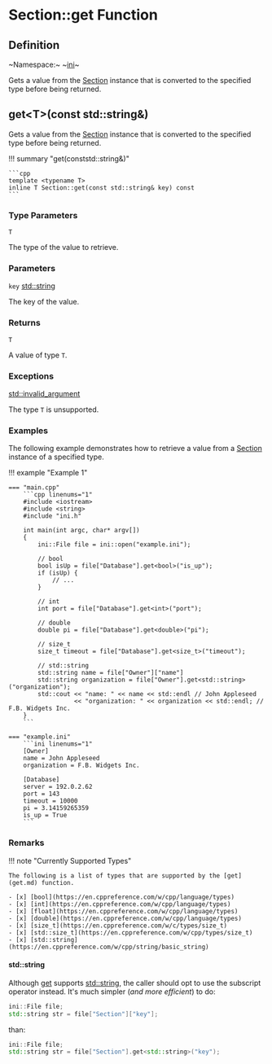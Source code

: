 # Section::get Function

## Definition

~Namespace:~ ~[ini](../../ini_namespace.md)~

Gets a value from the [Section](section.md) instance that is converted to the specified type before being returned.

## get<T\>(const std::string&)

Gets a value from the [Section](section.md) instance that is converted to the specified type before being returned.

!!! summary "get<T>(conststd::string&)"

    ```cpp
    template <typename T>
    inline T Section::get(const std::string& key) const
    ```

### Type Parameters

`T`

The type of the value to retrieve.

### Parameters

`key` [std::string](https://en.cppreference.com/w/cpp/string/basic_string)

The key of the value.

### Returns

`T`

A value of type `T`.

### Exceptions

[std::invalid_argument](https://en.cppreference.com/w/cpp/error/invalid_argument)

The type `T` is unsupported.

### Examples

The following example demonstrates how to retrieve a value from a [Section](../section.md) instance of a specified type.

!!! example "Example 1"

    === "main.cpp"
        ```cpp linenums="1"
        #include <iostream>
        #include <string>
        #include "ini.h"

        int main(int argc, char* argv[])
        {
            ini::File file = ini::open("example.ini");
            
            // bool
            bool isUp = file["Database"].get<bool>("is_up");
            if (isUp) {
                // ...
            }

            // int
            int port = file["Database"].get<int>("port");

            // double
            double pi = file["Database"].get<double>("pi");

            // size_t
            size_t timeout = file["Database"].get<size_t>("timeout");

            // std::string
            std::string name = file["Owner"]["name"]
            std::string organization = file["Owner"].get<std::string>("organization");
            std::cout << "name: " << name << std::endl // John Appleseed
                      << "organization: " << organization << std::endl; // F.B. Widgets Inc.
        }
        ```

    === "example.ini"
        ```ini linenums="1"
        [Owner]
        name = John Appleseed
        organization = F.B. Widgets Inc.

        [Database]
        server = 192.0.2.62
        port = 143
        timeout = 10000
        pi = 3.14159265359
        is_up = True
        ```

### Remarks

!!! note "Currently Supported Types"

    The following is a list of types that are supported by the [get](get.md) function.

    - [x] [bool](https://en.cppreference.com/w/cpp/language/types)
    - [x] [int](https://en.cppreference.com/w/cpp/language/types)
    - [x] [float](https://en.cppreference.com/w/cpp/language/types)
    - [x] [double](https://en.cppreference.com/w/cpp/language/types)
    - [x] [size_t](https://en.cppreference.com/w/c/types/size_t)
    - [x] [std::size_t](https://en.cppreference.com/w/cpp/types/size_t)
    - [x] [std::string](https://en.cppreference.com/w/cpp/string/basic_string)

#### std::string

Although [get](get.md) supports [std::string](https://en.cppreference.com/w/cpp/string/basic_string), the caller should opt to use the subscript operator instead. It's much simpler (*and more efficient*) to do:

```cpp
ini::File file;
std::string str = file["Section"]["key"];
```

than:

```cpp
ini::File file;
std::string str = file["Section"].get<std::string>("key");
```
